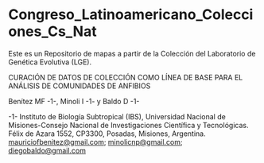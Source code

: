 # Congreso_Latinoamericano_Colecciones_Cs_Nat

Este es un Repositorio de mapas a partir de la Colección del Laboratorio de Genética Evolutiva (LGE).

CURACIÓN DE DATOS DE COLECCIÓN COMO LÍNEA DE BASE PARA EL ANÁLISIS DE COMUNIDADES DE ANFIBIOS

Benítez MF -1-, Minoli I -1- y Baldo D -1-

-1- Instituto de Biología Subtropical (IBS), Universidad Nacional de Misiones-Consejo Nacional de Investigaciones Científica y Tecnológicas. Félix de Azara 1552, CP3300, Posadas, Misiones, Argentina. mauriciofbenitez@gmail.com; minolicnp@gmail.com; diegobaldo@gmail.com
